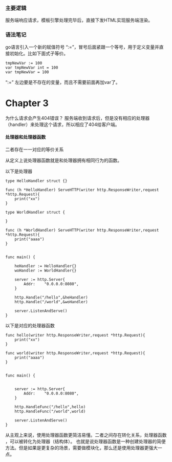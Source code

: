 ### 主要逻辑
服务端响应请求，模板引擎处理完毕后，直接下发HTML实现服务端渲染。

### 语法笔记
go语言引入一个新的赋值符号 “:=”，冒号后面紧跟一个等号，用于定义变量并直接初始化。比如下面式子等价。

```
tmpNewVar := 100
var tmpNewVar int = 100
var tmpNewVar = 100
```
“:=” 左边要是不存在的变量，而且不需要前面再加var了。



# Chapter 3
为什么请求会产生404错误？  服务端收到请求后，但是没有相应的处理器（handler）来处理这个请求，所以相应了404给客户端。

#### 处理器和处理器函数
二者存在一一对应的等价关系

从定义上说处理器函数就是和处理器拥有相同行为的函数。


以下是处理器
```
type HelloHandler struct {}

func (h *HelloHandler) ServeHTTP(writer http.ResponseWriter,request *http.Request){
	print("xx")
}

type WorldHandler struct {

}

func (h *WorldHandler) ServeHTTP(writer http.ResponseWriter,request *http.Request){
	print("aaaa")
}


func main() {

	heHandler := HelloHandler{}
	woHandler := WorldHandler{}

	server := http.Server{
		Addr:    "0.0.0.0:8080",
	}

	http.Handle("/hello",&heHandler)
	http.Handle("/world",&woHandler)

	server.ListenAndServe()
}

```

以下是对应的处理器函数

```
func hello(writer http.ResponseWriter,request *http.Request){
	print("xx")
}

func world(writer http.ResponseWriter,request *http.Request){
	print("aaaa")
}


func main() {


	server := http.Server{
		Addr:    "0.0.0.0:8080",
	}

	http.HandleFunc("/hello",hello)
	http.HandleFunc("/world",world)

	server.ListenAndServe()
}

```

从主观上来说，使用处理器函数更简洁易懂。二者之间存在转化关系，处理器函数 ，可以被转化为处理器（结构体）。
也就是说处理器函数是一种创建处理器的简便方法。但是如果是更复杂的场景，需要做模块化，那么还是使用处理器更强大一点。


